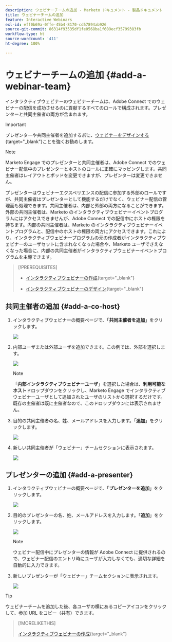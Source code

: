 ```yaml
---
description: ウェビナーチームの追加 - Marketo ドキュメント - 製品ドキュメント
title: ウェビナーチームの追加
feature: Interactive Webinars
exl-id: eff0b69a-0ffe-45b4-8170-cd57894ab926
source-git-commit: 86314f93535df1fe0568ba1f609ecf35799383fb
workflow-type: ht
source-wordcount: '411'
ht-degree: 100%

---
```


# ウェビナーチームの追加 {#add-a-webinar-team}

インタラクティブウェビナーのウェビナーチームは、Adobe Connect でのウェビナーの配信を成功させるのに貢献するすべてのロールで構成されます。プレゼンターと共同主催者の両方が含まれます。

>[!IMPORTANT]
>
>プレゼンターや共同主催者を追加する&#x200B;_前_&#x200B;に、[ウェビナーをデザインする](/help/marketo/product-docs/demand-generation/events/interactive-webinars/designing-interactive-webinars.md){target="_blank"}ことを強くお勧めします。

>[!NOTE]
>
>Marketo Engage でのプレゼンターと共同主催者は、Adobe Connect でのウェビナー配信中のプレゼンターとホストのロールに正確にマッピングします。共同主催者はレイアウトとポッドを変更できますが、プレゼンターは変更できません。

プレゼンターはウェビナーエクスペリエンスの配信に参加する外部のロールですが、共同主催者はプレゼンターとして機能するだけでなく、ウェビナー配信の管理面も処理できます。共同主催者は、内部と外部の両方になることができます。外部の共同主催者は、Marketo のインタラクティブウェビナーイベントプログラムにはアクセスできませんが、Adobe Connect での配信中にホストの権限を持ちます。内部の共同主催者は、Marketo のインタラクティブウェビナーイベントプログラムと、配信中のホストの権限の両方にアクセスできます。これにより、インタラクティブウェビナープログラムの元の作成者がインタラクティブウェビナーのユーザセットに含まれなくなった場合や、Marketo ユーザでさえなくなった場合に、内部の共同主催者がインタラクティブウェビナーイベントプログラムを主導できます。

>[!PREREQUISITES]
>
>* [インタラクティブウェビナーの作成](/help/marketo/product-docs/demand-generation/events/interactive-webinars/create-an-interactive-webinar.md){target="_blank"}
>
>* [インタラクティブウェビナーのデザイン](/help/marketo/product-docs/demand-generation/events/interactive-webinars/designing-interactive-webinars.md){target="_blank"}

## 共同主催者の追加 {#add-a-co-host}

1. インタラクティブウェビナーの概要ページで、「**共同主催者を追加**」をクリックします。

   ![](assets/add-a-webinar-team-1.png)

1. 内部ユーザまたは外部ユーザを追加できます。この例では、外部を選択します。

   ![](assets/add-a-webinar-team-2.png)

   >[!NOTE]
   >
   >「**内部インタラクティブウェビナーユーザ**」を選択した場合は、**利用可能なホスト**&#x200B;ドロップダウンをクリックし、Marketo Engage でインタラクティブウェビナーユーザとして追加されたユーザのリストから選択するだけです。既存の主催者は既に主催者なので、このドロップダウンには表示されません。

1. 目的の共同主催者の名、姓、メールアドレスを入力します。「**追加**」をクリックします。

   ![](assets/add-a-webinar-team-3.png)

1. 新しい共同主催者が「ウェビナー」チームセクションに表示されます。

   ![](assets/add-a-webinar-team-4.png)

## プレゼンターの追加 {#add-a-presenter}

1. インタラクティブウェビナーの概要ページで、「**プレゼンターを追加**」をクリックします。

   ![](assets/add-a-webinar-team-5.png)

1. 目的のプレゼンターの名、姓、メールアドレスを入力します。「**追加**」をクリックします。

   ![](assets/add-a-webinar-team-6.png)

   >[!NOTE]
   >
   >ウェビナー配信中にプレゼンターの情報が Adobe Connect に提供されるので、ウェビナー配信のエントリ時にユーザが入力しなくても、適切な詳細を自動的に入力できます。

1. 新しいプレゼンターが「ウェビナー」チームセクションに表示されます。

   ![](assets/add-a-webinar-team-7.png)

>[!TIP]
>
>ウェビナーチームを追加した後、各ユーザの横にあるコピーアイコンをクリックして、参加 URL をコピー（共有）できます。

>[!MORELIKETHIS]
>
>[インタラクティブウェビナーの作成](/help/marketo/product-docs/demand-generation/events/interactive-webinars/create-an-interactive-webinar.md){target="_blank"}
